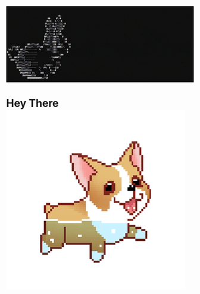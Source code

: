 <img align="center" src="https://raw.githubusercontent.com/aa-deet-eeya/aa-deet-eeya/master/src/ascii-rabit.gif">

<h1>Hey There <img src="https://raw.githubusercontent.com/aa-deet-eeya/aa-deet-eeya/master/src/doge.gif"></h1>
